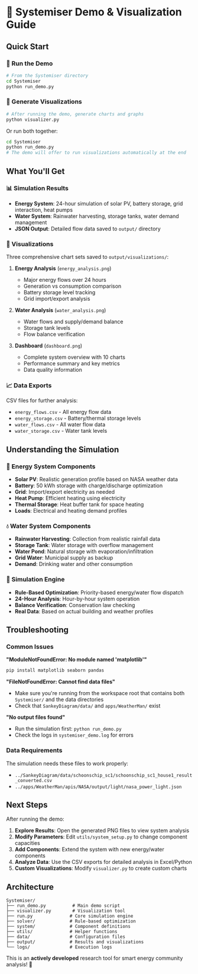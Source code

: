 # 🌟 Systemiser Demo & Visualization Guide

## Quick Start

### 🚀 Run the Demo
```bash
# From the Systemiser directory
cd Systemiser
python run_demo.py
```

### 🎨 Generate Visualizations  
```bash
# After running the demo, generate charts and graphs
python visualizer.py
```

Or run both together:
```bash
cd Systemiser
python run_demo.py
# The demo will offer to run visualizations automatically at the end
```

## What You'll Get

### 📊 Simulation Results
- **Energy System**: 24-hour simulation of solar PV, battery storage, grid interaction, heat pumps
- **Water System**: Rainwater harvesting, storage tanks, water demand management
- **JSON Output**: Detailed flow data saved to `output/` directory

### 🎨 Visualizations
Three comprehensive chart sets saved to `output/visualizations/`:

1. **Energy Analysis** (`energy_analysis.png`)
   - Major energy flows over 24 hours
   - Generation vs consumption comparison  
   - Battery storage level tracking
   - Grid import/export analysis

2. **Water Analysis** (`water_analysis.png`)
   - Water flows and supply/demand balance
   - Storage tank levels
   - Flow balance verification

3. **Dashboard** (`dashboard.png`)
   - Complete system overview with 10 charts
   - Performance summary and key metrics
   - Data quality information

### 📈 Data Exports
CSV files for further analysis:
- `energy_flows.csv` - All energy flow data
- `energy_storage.csv` - Battery/thermal storage levels  
- `water_flows.csv` - All water flow data
- `water_storage.csv` - Water tank levels

## Understanding the Simulation

### 🔋 Energy System Components
- **Solar PV**: Realistic generation profile based on NASA weather data
- **Battery**: 50 kWh storage with charge/discharge optimization
- **Grid**: Import/export electricity as needed
- **Heat Pump**: Efficient heating using electricity
- **Thermal Storage**: Heat buffer tank for space heating
- **Loads**: Electrical and heating demand profiles

### 💧 Water System Components  
- **Rainwater Harvesting**: Collection from realistic rainfall data
- **Storage Tank**: Water storage with overflow management
- **Water Pond**: Natural storage with evaporation/infiltration
- **Grid Water**: Municipal supply as backup
- **Demand**: Drinking water and other consumption

### 🧮 Simulation Engine
- **Rule-Based Optimization**: Priority-based energy/water flow dispatch
- **24-Hour Analysis**: Hour-by-hour system operation
- **Balance Verification**: Conservation law checking
- **Real Data**: Based on actual building and weather profiles

## Troubleshooting

### Common Issues

**"ModuleNotFoundError: No module named 'matplotlib'"**
```bash
pip install matplotlib seaborn pandas
```

**"FileNotFoundError: Cannot find data files"**
- Make sure you're running from the workspace root that contains both `Systemiser/` and the data directories
- Check that `SankeyDiagram/data/` and `apps/WeatherMan/` exist

**"No output files found"**
- Run the simulation first: `python run_demo.py`
- Check the logs in `systemiser_demo.log` for errors

### Data Requirements
The simulation needs these files to work properly:
- `../SankeyDiagram/data/schoonschip_sc1/schoonschip_sc1_house1_result_converted.csv`
- `../apps/WeatherMan/apis/NASA/output/light/nasa_power_light.json`

## Next Steps

After running the demo:

1. **Explore Results**: Open the generated PNG files to view system analysis
2. **Modify Parameters**: Edit `utils/system_setup.py` to change component capacities
3. **Add Components**: Extend the system with new energy/water components
4. **Analyze Data**: Use the CSV exports for detailed analysis in Excel/Python
5. **Custom Visualizations**: Modify `visualizer.py` to create custom charts

## Architecture

```
Systemiser/
├── run_demo.py          # Main demo script
├── visualizer.py        # Visualization tool  
├── run.py              # Core simulation engine
├── solver/             # Rule-based optimization
├── system/             # Component definitions
├── utils/              # Helper functions
├── data/               # Configuration files
├── output/             # Results and visualizations
└── logs/               # Execution logs
```

This is an **actively developed** research tool for smart energy community analysis! 🚀 